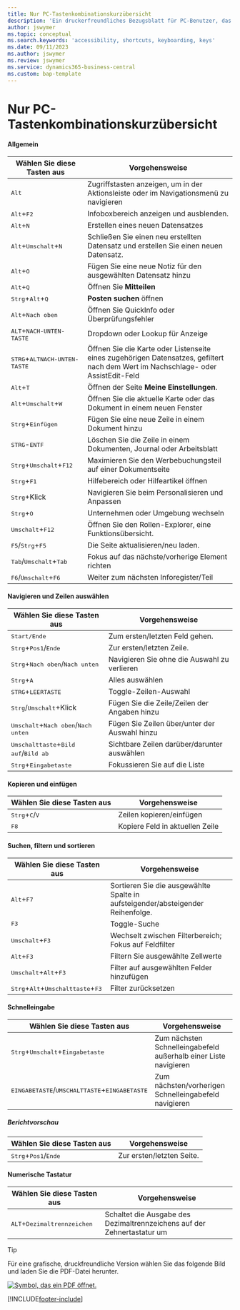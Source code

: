 ```yaml
---
title: Nur PC-Tastenkombinationskurzübersicht
description: 'Ein druckerfreundliches Bezugsblatt für PC-Benutzer, das die gängigsten Tastenkombinationen enthält.'
author: jswymer
ms.topic: conceptual
ms.search.keywords: 'accessibility, shortcuts, keyboarding, keys'
ms.date: 09/11/2023
ms.author: jswymer
ms.review: jswymer
ms.service: dynamics365-business-central
ms.custom: bap-template
---
```


# <a name="keyboard-quick-reference---pc-only"></a>Nur PC-Tastenkombinationskurzübersicht

#### <a name="general"></a>Allgemein

|Wählen Sie diese Tasten aus|Vorgehensweise|  
|-|-|
|<kbd>Alt</kbd>|Zugriffstasten anzeigen, um in der Aktionsleiste oder im Navigationsmenü zu navigieren|
|<kbd>Alt</kbd>+<kbd>F2</kbd>|Infoboxbereich anzeigen und ausblenden.|
|<kbd>Alt</kbd>+<kbd>N</kbd>|Erstellen eines neuen Datensatzes|
|<kbd>Alt</kbd>+<kbd>Umschalt</kbd>+<kbd>N</kbd>|Schließen Sie einen neu erstellten Datensatz und erstellen Sie einen neuen Datensatz.|
|<kbd>Alt</kbd>+<kbd>O</kbd>|Fügen Sie eine neue Notiz für den ausgewählten Datensatz hinzu|
|<kbd>Alt</kbd>+<kbd>Q</kbd>|Öffnen Sie **Mitteilen**|
|<kbd>Strg</kbd>+<kbd>Alt</kbd>+<kbd>Q</kbd>|**Posten suchen** öffnen|
|<kbd>Alt</kbd>+<kbd>Nach oben</kbd>|Öffnen Sie QuickInfo oder Überprüfungsfehler|
|<kbd>ALT</kbd>+<kbd>NACH-UNTEN-TASTE</kbd>|Dropdown oder Lookup für Anzeige|
|<kbd>STRG</kbd>+<kbd>ALT</kbd><kbd>NACH-UNTEN-TASTE</kbd>|Öffnen Sie die Karte oder Listenseite eines zugehörigen Datensatzes, gefiltert nach dem Wert im Nachschlage- oder AssistEdit-Feld|
|<kbd>Alt</kbd>+<kbd>T</kbd>|Öffnen der Seite **Meine Einstellungen**.|
|<kbd>Alt</kbd>+<kbd>Umschalt</kbd>+<kbd>W</kbd>|Öffnen Sie die aktuelle Karte oder das Dokument in einem neuen Fenster|
|<kbd>Strg</kbd>+<kbd>Einfügen</kbd>|Fügen Sie eine neue Zeile in einem Dokument hinzu|
|<kbd>STRG</kbd>-<kbd>ENTF</kbd>|Löschen Sie die Zeile in einem Dokumenten, Journal oder Arbeitsblatt|
|<kbd>Strg</kbd>+<kbd>Umschalt</kbd>+<kbd>F12</kbd>|Maximieren Sie den Werbebuchungsteil auf einer Dokumentseite|
|<kbd>Strg</kbd>+<kbd>F1</kbd>|Hilfebereich oder Hilfeartikel öffnen|
|<kbd>Strg</kbd>+Klick|Navigieren Sie beim Personalisieren und Anpassen|
|<kbd>Strg</kbd>+<kbd>O</kbd>|Unternehmen oder Umgebung wechseln|
|<kbd>Umschalt</kbd>+<kbd>F12</kbd>|Öffnen Sie den Rollen-Explorer, eine Funktionsübersicht.|
|<kbd>F5</kbd>/<kbd>Strg</kbd>+<kbd>F5</kbd>|Die Seite aktualisieren/neu laden.|
|<kbd>Tab</kbd>/<kbd>Umschalt</kbd>+<kbd>Tab</kbd>|Fokus auf das nächste/vorherige Element richten|
|<kbd>F6</kbd>/<kbd>Umschalt</kbd>+<kbd>F6</kbd>|Weiter zum nächsten Inforegister/Teil|

#### <a name="navigate--select-rows"></a>Navigieren und Zeilen auswählen

|Wählen Sie diese Tasten aus|Vorgehensweise|
|-|-|
|<kbd>Start/Ende|Zum ersten/letzten Feld gehen.|
|<kbd>Strg</kbd>+<kbd>Pos1</kbd>/<kbd>Ende</kbd>|Zur ersten/letzten Zeile.|
|<kbd>Strg</kbd>+<kbd>Nach oben</kbd>/<kbd>Nach unten</kbd>|Navigieren Sie ohne die Auswahl zu verlieren|
|<kbd>Strg</kbd>+<kbd>A</kbd>|Alles auswählen|
|<kbd>STRG</kbd>+<kbd>LEERTASTE</kbd>|Toggle-Zeilen-Auswahl|
|<kbd>Strg</kbd>/<kbd>Umschalt</kbd>+Klick|Fügen Sie die Zeile/Zeilen der Angaben hinzu|
|<kbd>Umschalt</kbd>+<kbd>Nach oben</kbd>/<kbd>Nach unten</kbd>|Fügen Sie Zeilen über/unter der Auswahl hinzu|
|<kbd>Umschalttaste</kbd>+<kbd>Bild auf</kbd>/<kbd>Bild ab</kbd>|Sichtbare Zeilen darüber/darunter auswählen|
|<kbd>Strg</kbd>+<kbd>Eingabetaste</kbd>|Fokussieren Sie auf die Liste|

#### <a name="copy--paste"></a>Kopieren und einfügen

|Wählen Sie diese Tasten aus|Vorgehensweise|
|-|-|
|<kbd>Strg</kbd>+<kbd>C</kbd>/<kbd>V</kbd>|Zeilen kopieren/einfügen|
|<kbd>F8</kbd>|Kopiere Feld in aktuellen Zeile|

#### <a name="search-filter--sort"></a>Suchen, filtern und sortieren

|Wählen Sie diese Tasten aus|Vorgehensweise|
|-|-|
|<kbd>Alt</kbd>+<kbd>F7</kbd>|Sortieren Sie die ausgewählte Spalte in aufsteigender/absteigender Reihenfolge.|
|<kbd>F3</kbd>|Toggle-Suche|
|<kbd>Umschalt</kbd>+<kbd>F3</kbd>|Wechselt zwischen Filterbereich; Fokus auf Feldfilter|
|<kbd>Alt</kbd>+<kbd>F3</kbd>|Filtern Sie ausgewählte Zellwerte|
|<kbd>Umschalt</kbd>+<kbd>Alt</kbd>+<kbd>F3</kbd>|Filter auf ausgewählten Felder hinzufügen|
|<kbd>Strg</kbd>+<kbd>Alt</kbd>+<kbd>Umschalttaste</kbd>+<kbd>F3</kbd>|Filter zurücksetzen|

#### <a name="quick-entry"></a>Schnelleingabe

|Wählen Sie diese Tasten aus|Vorgehensweise|
|-|-|
|<kbd>Strg</kbd>+<kbd>Umschalt</kbd>+<kbd>Eingabetaste</kbd>|Zum nächsten Schnelleingabefeld außerhalb einer Liste navigieren|
|<kbd>EINGABETASTE</kbd>/<kbd>UMSCHALTTASTE</kbd>+<kbd>EINGABETASTE</kbd>|Zum nächsten/vorherigen Schnelleingabefeld navigieren|

##### <a name="report-preview"></a>Berichtvorschau

|Wählen Sie diese Tasten aus|Vorgehensweise|
|-|-|
|<kbd>Strg</kbd>+<kbd>Pos1</kbd>/<kbd>Ende</kbd>|Zur ersten/letzten Seite.|

#### <a name="numeric-keypad"></a>Numerische Tastatur

|Wählen Sie diese Tasten aus|Vorgehensweise|  
|-|-|
|<kbd>ALT</kbd>+<kbd>Dezimaltrennzeichen</kbd>|Schaltet die Ausgabe des Dezimaltrennzeichens auf der Zehnertastatur um|

> [!TIP]
> Für eine grafische, druckfreundliche Version wählen Sie das folgende Bild und laden Sie die PDF-Datei herunter.
>
> [![Symbol, das ein PDF öffnet.](media/keyboard_shortcut_inline.png)](media/keyboard-shortcuts-2023.pdf)


[!INCLUDE[footer-include](includes/footer-banner.md)]
